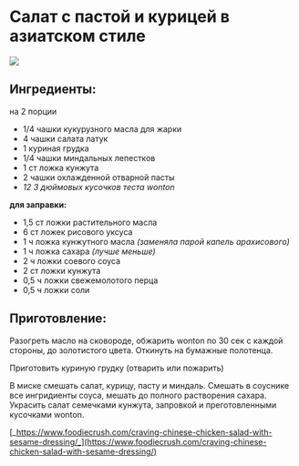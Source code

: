 # Салат с пастой и курицей в азиатском стиле

![](https://i.pinimg.com/564x/a4/39/e3/a439e32ff0b024338725afcbea7868a2.jpg)

## Ингредиенты:

на 2 порции

* 1/4 чашки кукурузного масла для жарки
* 4 чашки салата латук
* 1 куриная грудка
* 1/4 чашки миндальных лепестков
* 1 ст ложка кунжута
* 2 чашки охлажденной отварной пасты
* _12 3 дюймовых кусочков теста wonton_

**для заправки:**

* 1,5 ст ложки растительного масла
* 6 ст ложек рисового уксуса
* 1 ч ложка кунжутного масла  _\(заменяла парой капель арахисового\)_
* 1 ч ложка сахара _\(лучше меньше\)_
* 2 ч ложки соевого соуса
* 2 ст ложки кунжута
* 0,5 ч ложки свежемолотого перца
* 0,5 ч ложки соли

## Приготовление:

Разогреть масло на сковороде, обжарить wonton по 30 сек с каждой стороны, до золотистого цвета. Откинуть на бумажные полотенца.

Приготовить куриную грудку \(отварить или пожарить\)

В миске смешать салат, курицу, пасту и миндаль. Смешать в соуснике все ингридиенты соуса, мешать до полного растворения сахара. Украсить салат семечками кунжута, запровкой и преготовленными кусочками wonton.

[_https://www.foodiecrush.com/craving-chinese-chicken-salad-with-sesame-dressing/_](https://www.foodiecrush.com/craving-chinese-chicken-salad-with-sesame-dressing/)

